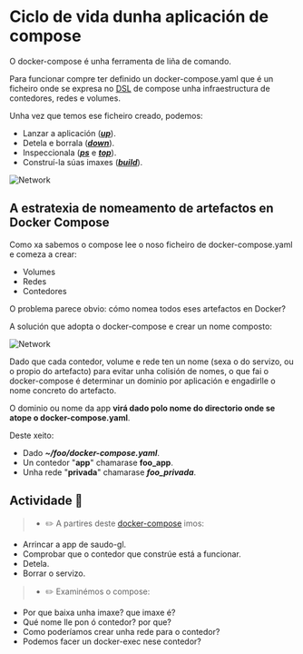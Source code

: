 # Ciclo de vida dunha aplicación de compose

O docker-compose é unha ferramenta de liña de comando. 

Para funcionar compre ter definido un docker-compose.yaml que é un ficheiro onde se expresa no [DSL](https://docs.docker.com/compose/compose-file/) de compose unha infraestructura de contedores, redes e volumes.

Unha vez que temos ese ficheiro creado, podemos:

- Lanzar a aplicación ([_**up**_](https://docs.docker.com/compose/reference/up/)).
- Detela e borrala ([_**down**_](https://docs.docker.com/compose/reference/down/)).
- Inspeccionala ([_**ps**_](https://docs.docker.com/compose/reference/ps/) e [_**top**_](https://docs.docker.com/compose/reference/top/)).
- Construí-la súas imaxes ([_**build**_](https://docs.docker.com/compose/reference/build/)).

![Network](./../_media/04_aplicacions_e_servizos_multicontedor/ciclo_vida_compose.png)

## A estratexia de nomeamento de artefactos en Docker Compose

Como xa sabemos o compose lee o noso ficheiro de docker-compose.yaml e comeza a crear:

- Volumes
- Redes
- Contedores

O problema parece obvio: cómo nomea todos eses artefactos en Docker?

A solución que adopta o docker-compose e crear un nome composto:

![Network](./../_media/04_aplicacions_e_servizos_multicontedor/dominio.png)

Dado que cada contedor, volume e rede ten un nome (sexa o do servizo, ou o propio do artefacto) para evitar unha colisión de nomes, o que fai o docker-compose é determinar un dominio por aplicación e engadirlle o nome concreto do artefacto.

O dominio ou nome da app **virá dado polo nome do directorio onde se atope o docker-compose.yaml**.

Deste xeito:  

- Dado _**~/foo/docker-compose.yaml**_.
- Un contedor "**app**" chamarase **foo_app**.
- Unha rede "**privada**" chamarase _**foo_privada**_.

## Actividade 📖

>- ✏️ A partires deste [docker-compose](https://raw.githubusercontent.com/prefapp/saudo-gl/master/docker-compose.yaml) imos:
- Arrincar a app de saudo-gl.
- Comprobar que o contedor que constrúe está a funcionar.
- Detela.
- Borrar o servizo.

>- ✏️ Examinémos o compose:
- Por que baixa unha imaxe? que imaxe é?
- Qué nome lle pon ó contedor? por que?
- Como poderíamos crear unha rede para o contedor?
- Podemos facer un docker-exec nese contedor?
